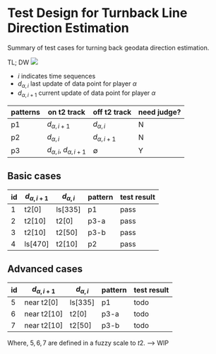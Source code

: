 # Test Design for Turnback Line Direction Estimation

Summary of test cases for turning back geodata direction estimation.

TL; DW
<img src="https://docs.google.com/drawings/d/e/2PACX-1vQNEMbJTivqtWgfX8hm6hqAARZR-p53FpZ5Ud5Wktc17_AAMgJ8HCB5M8JdX9HPA5dtbAI9JMzTkLFC/pub?w=960&h=720"/>

- $i$ indicates time sequences
- $d_{\alpha, i}$ last update of data point for player $\alpha$
- $d_{\alpha, i + 1}$ current update of data point for player $\alpha$


| patterns	|  on t2 track	| off t2 track	|   need judge?	|
|---	|---	|---	|---	|
|  p1	|   $d_{\alpha, i + 1}$	|  $d_{\alpha, i}$ 	|  N 	|
|  p2	|   $d_{\alpha, i}$	|   $d_{\alpha, i + 1}$	|  N 	|
|  p3	|   $d_{\alpha, i}$, $d_{\alpha, i + 1}$	|  $\emptyset$	|  Y	|


## Basic cases

|  id	|   $d_{\alpha, i + 1}$	|   $d_{\alpha, i}$	|   pattern	|   test result	|
|---	|---	|---	|---	|---	|
|   1	|   t2[0]	|   ls[335]	|   p1	|   pass	|
|   2	|   t2[10]	|   t2[0]	|   p3-a	|   pass	|
|   3	|   t2[10]	|   t2[50]	|   p3-b	|   pass	|
|   4	|   ls[470]	|  t2[10] 	|   p2	|   pass	|


## Advanced cases

|  id	|   $d_{\alpha, i + 1}$	|   $d_{\alpha, i}$	|   pattern	|   test result	|
|---	|---	|---	|---	|---	|
|   5	|   near t2[0]	|   ls[335]	|   p1	|   todo	|
|   6	|   near t2[10]	|   t2[0]	|   p3-a	|   todo	|
|   7	|   near t2[10]	|   t2[50]	|   p3-b	|   todo	|

Where, $5, 6, 7$ are defined in a fuzzy scale to $t2$. --> WIP